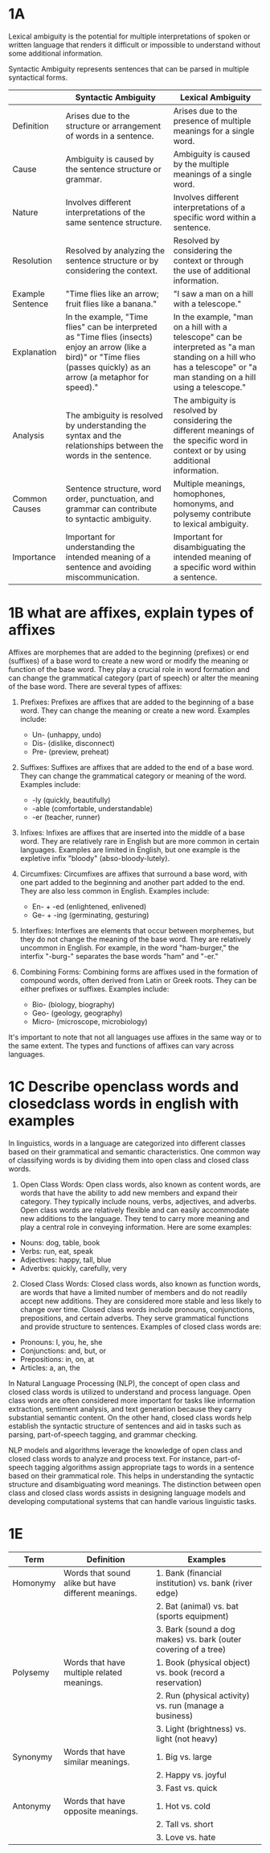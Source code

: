 # 1A

Lexical ambiguity is the potential for multiple interpretations of spoken or written language that renders it difficult or impossible to understand without some additional information.

Syntactic Ambiguity represents sentences that can be parsed in multiple syntactical forms.

|                  | Syntactic Ambiguity                            | Lexical Ambiguity                                        |
|------------------|------------------------------------------------|----------------------------------------------------------|
| Definition       | Arises due to the structure or arrangement of words in a sentence. | Arises due to the presence of multiple meanings for a single word. |
| Cause            | Ambiguity is caused by the sentence structure or grammar. | Ambiguity is caused by the multiple meanings of a single word. |
| Nature           | Involves different interpretations of the same sentence structure. | Involves different interpretations of a specific word within a sentence. |
| Resolution       | Resolved by analyzing the sentence structure or by considering the context. | Resolved by considering the context or through the use of additional information. |
| Example Sentence | "Time flies like an arrow; fruit flies like a banana." | "I saw a man on a hill with a telescope."                  |
| Explanation      | In the example, "Time flies" can be interpreted as "Time flies (insects) enjoy an arrow (like a bird)" or "Time flies (passes quickly) as an arrow (a metaphor for speed)." | In the example, "man on a hill with a telescope" can be interpreted as "a man standing on a hill who has a telescope" or "a man standing on a hill using a telescope." |
| Analysis         | The ambiguity is resolved by understanding the syntax and the relationships between the words in the sentence. | The ambiguity is resolved by considering the different meanings of the specific word in context or by using additional information. |
| Common Causes    | Sentence structure, word order, punctuation, and grammar can contribute to syntactic ambiguity. | Multiple meanings, homophones, homonyms, and polysemy contribute to lexical ambiguity. |
| Importance       | Important for understanding the intended meaning of a sentence and avoiding miscommunication. | Important for disambiguating the intended meaning of a specific word within a sentence. |


# 1B what are affixes, explain types of affixes

Affixes are morphemes that are added to the beginning (prefixes) or end (suffixes) of a base word to create a new word or modify the meaning or function of the base word. They play a crucial role in word formation and can change the grammatical category (part of speech) or alter the meaning of the base word. There are several types of affixes:

1. Prefixes: Prefixes are affixes that are added to the beginning of a base word. They can change the meaning or create a new word. Examples include:
   - Un- (unhappy, undo)
   - Dis- (dislike, disconnect)
   - Pre- (preview, preheat)

2. Suffixes: Suffixes are affixes that are added to the end of a base word. They can change the grammatical category or meaning of the word. Examples include:
   - -ly (quickly, beautifully)
   - -able (comfortable, understandable)
   - -er (teacher, runner)

3. Infixes: Infixes are affixes that are inserted into the middle of a base word. They are relatively rare in English but are more common in certain languages. Examples are limited in English, but one example is the expletive infix "bloody" (abso-bloody-lutely).

4. Circumfixes: Circumfixes are affixes that surround a base word, with one part added to the beginning and another part added to the end. They are also less common in English. Examples include:
   - En- + -ed (enlightened, enlivened)
   - Ge- + -ing (germinating, gesturing)

5. Interfixes: Interfixes are elements that occur between morphemes, but they do not change the meaning of the base word. They are relatively uncommon in English. For example, in the word "ham-burger," the interfix "-burg-" separates the base words "ham" and "-er."

6. Combining Forms: Combining forms are affixes used in the formation of compound words, often derived from Latin or Greek roots. They can be either prefixes or suffixes. Examples include:
   - Bio- (biology, biography)
   - Geo- (geology, geography)
   - Micro- (microscope, microbiology)

It's important to note that not all languages use affixes in the same way or to the same extent. The types and functions of affixes can vary across languages.

# 1C Describe openclass words and closedclass words in english with examples

In linguistics, words in a language are categorized into different classes based on their grammatical and semantic characteristics. One common way of classifying words is by dividing them into open class and closed class words.

1. Open Class Words:
Open class words, also known as content words, are words that have the ability to add new members and expand their category. They typically include nouns, verbs, adjectives, and adverbs. Open class words are relatively flexible and can easily accommodate new additions to the language. They tend to carry more meaning and play a central role in conveying information. Here are some examples:

- Nouns: dog, table, book
- Verbs: run, eat, speak
- Adjectives: happy, tall, blue
- Adverbs: quickly, carefully, very

2. Closed Class Words:
Closed class words, also known as function words, are words that have a limited number of members and do not readily accept new additions. They are considered more stable and less likely to change over time. Closed class words include pronouns, conjunctions, prepositions, and certain adverbs. They serve grammatical functions and provide structure to sentences. Examples of closed class words are:

- Pronouns: I, you, he, she
- Conjunctions: and, but, or
- Prepositions: in, on, at
- Articles: a, an, the

In Natural Language Processing (NLP), the concept of open class and closed class words is utilized to understand and process language. Open class words are often considered more important for tasks like information extraction, sentiment analysis, and text generation because they carry substantial semantic content. On the other hand, closed class words help establish the syntactic structure of sentences and aid in tasks such as parsing, part-of-speech tagging, and grammar checking.

NLP models and algorithms leverage the knowledge of open class and closed class words to analyze and process text. For instance, part-of-speech tagging algorithms assign appropriate tags to words in a sentence based on their grammatical role. This helps in understanding the syntactic structure and disambiguating word meanings. The distinction between open class and closed class words assists in designing language models and developing computational systems that can handle various linguistic tasks.


# 1E 

| Term       | Definition                                         | Examples                                                   |
|------------|----------------------------------------------------|------------------------------------------------------------|
| Homonymy   | Words that sound alike but have different meanings. | 1. Bank (financial institution) vs. bank (river edge)       |
|            |                                                    | 2. Bat (animal) vs. bat (sports equipment)                 |
|            |                                                    | 3. Bark (sound a dog makes) vs. bark (outer covering of a tree) |
| Polysemy   | Words that have multiple related meanings.          | 1. Book (physical object) vs. book (record a reservation)   |
|            |                                                    | 2. Run (physical activity) vs. run (manage a business)      |
|            |                                                    | 3. Light (brightness) vs. light (not heavy)                 |
| Synonymy   | Words that have similar meanings.                   | 1. Big vs. large                                           |
|            |                                                    | 2. Happy vs. joyful                                        |
|            |                                                    | 3. Fast vs. quick                                          |
| Antonymy   | Words that have opposite meanings.                  | 1. Hot vs. cold                                            |
|            |                                                    | 2. Tall vs. short                                          |
|            |                                                    | 3. Love vs. hate                                           |


